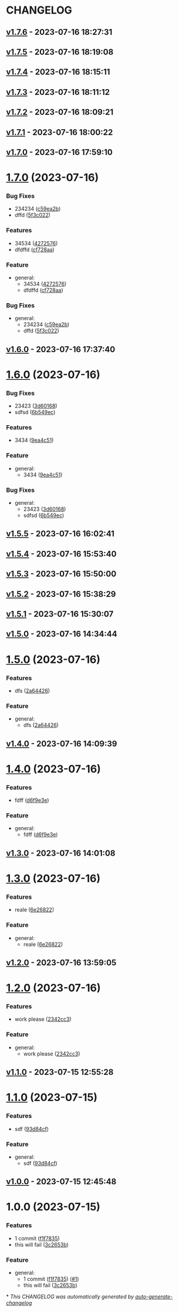 # CHANGELOG

## [v1.7.6](https://github.com/amoonnra/unit-demo-cra/releases/tag/v1.7.6) - 2023-07-16 18:27:31

## [v1.7.5](https://github.com/amoonnra/unit-demo-cra/releases/tag/v1.7.5) - 2023-07-16 18:19:08

## [v1.7.4](https://github.com/amoonnra/unit-demo-cra/releases/tag/v1.7.4) - 2023-07-16 18:15:11

## [v1.7.3](https://github.com/amoonnra/unit-demo-cra/releases/tag/v1.7.3) - 2023-07-16 18:11:12

## [v1.7.2](https://github.com/amoonnra/unit-demo-cra/releases/tag/v1.7.2) - 2023-07-16 18:09:21

## [v1.7.1](https://github.com/amoonnra/unit-demo-cra/releases/tag/v1.7.1) - 2023-07-16 18:00:22

## [v1.7.0](https://github.com/amoonnra/unit-demo-cra/releases/tag/v1.7.0) - 2023-07-16 17:59:10

# [1.7.0](https://github.com/amoonnra/unit-demo-cra/compare/v1.6.0...v1.7.0) (2023-07-16)


### Bug Fixes

* 234234 ([c59ea2b](https://github.com/amoonnra/unit-demo-cra/commit/c59ea2b36c4067584ef16365a27419fb0096ac38))
* dffd ([5f3c022](https://github.com/amoonnra/unit-demo-cra/commit/5f3c0226bff575a1dd3de2f144573d984224bbd1))


### Features

* 34534 ([4272576](https://github.com/amoonnra/unit-demo-cra/commit/427257627c7b7ff2b6dcddfc80a8e8a7c9e5ff3a))
* dfdffd ([cf728aa](https://github.com/amoonnra/unit-demo-cra/commit/cf728aa401a7ea907dde2accf9f01925b1c3a4ee))

### Feature

- general:
  - 34534 ([4272576](https://github.com/amoonnra/unit-demo-cra/commit/427257627c7b7ff2b6dcddfc80a8e8a7c9e5ff3a))
  - dfdffd ([cf728aa](https://github.com/amoonnra/unit-demo-cra/commit/cf728aa401a7ea907dde2accf9f01925b1c3a4ee))

### Bug Fixes

- general:
  - 234234 ([c59ea2b](https://github.com/amoonnra/unit-demo-cra/commit/c59ea2b36c4067584ef16365a27419fb0096ac38))
  - dffd ([5f3c022](https://github.com/amoonnra/unit-demo-cra/commit/5f3c0226bff575a1dd3de2f144573d984224bbd1))

## [v1.6.0](https://github.com/amoonnra/unit-demo-cra/releases/tag/v1.6.0) - 2023-07-16 17:37:40

# [1.6.0](https://github.com/amoonnra/unit-demo-cra/compare/v1.5.5...v1.6.0) (2023-07-16)


### Bug Fixes

* 23423 ([3d60168](https://github.com/amoonnra/unit-demo-cra/commit/3d60168353ef47f03c8d5ee8368a0a00b161c4f5))
* sdfsd ([6b549ec](https://github.com/amoonnra/unit-demo-cra/commit/6b549ec917aadb18bb854176b3960110d1677f93))


### Features

* 3434 ([9ea4c51](https://github.com/amoonnra/unit-demo-cra/commit/9ea4c515f274d1b356b3625e1d91ec6a4c4d5aba))

### Feature

- general:
  - 3434 ([9ea4c51](https://github.com/amoonnra/unit-demo-cra/commit/9ea4c515f274d1b356b3625e1d91ec6a4c4d5aba))

### Bug Fixes

- general:
  - 23423 ([3d60168](https://github.com/amoonnra/unit-demo-cra/commit/3d60168353ef47f03c8d5ee8368a0a00b161c4f5))
  - sdfsd ([6b549ec](https://github.com/amoonnra/unit-demo-cra/commit/6b549ec917aadb18bb854176b3960110d1677f93))

## [v1.5.5](https://github.com/amoonnra/unit-demo-cra/releases/tag/v1.5.5) - 2023-07-16 16:02:41

## [v1.5.4](https://github.com/amoonnra/unit-demo-cra/releases/tag/v1.5.4) - 2023-07-16 15:53:40

## [v1.5.3](https://github.com/amoonnra/unit-demo-cra/releases/tag/v1.5.3) - 2023-07-16 15:50:00

## [v1.5.2](https://github.com/amoonnra/unit-demo-cra/releases/tag/v1.5.2) - 2023-07-16 15:38:29

## [v1.5.1](https://github.com/amoonnra/unit-demo-cra/releases/tag/v1.5.1) - 2023-07-16 15:30:07

## [v1.5.0](https://github.com/amoonnra/unit-demo-cra/releases/tag/v1.5.0) - 2023-07-16 14:34:44

# [1.5.0](https://github.com/amoonnra/unit-demo-cra/compare/v1.4.0...v1.5.0) (2023-07-16)


### Features

* dfs ([2a64426](https://github.com/amoonnra/unit-demo-cra/commit/2a644267a00210641e069438d9d94740d8990b41))

### Feature

- general:
  - dfs ([2a64426](https://github.com/amoonnra/unit-demo-cra/commit/2a644267a00210641e069438d9d94740d8990b41))

## [v1.4.0](https://github.com/amoonnra/unit-demo-cra/releases/tag/v1.4.0) - 2023-07-16 14:09:39

# [1.4.0](https://github.com/amoonnra/unit-demo-cra/compare/v1.3.0...v1.4.0) (2023-07-16)


### Features

* fdff ([d6f9e3e](https://github.com/amoonnra/unit-demo-cra/commit/d6f9e3e207d81618b5fab1f08cb472ce9e3ce16d))

### Feature

- general:
  - fdff ([d6f9e3e](https://github.com/amoonnra/unit-demo-cra/commit/d6f9e3e207d81618b5fab1f08cb472ce9e3ce16d))

## [v1.3.0](https://github.com/amoonnra/unit-demo-cra/releases/tag/v1.3.0) - 2023-07-16 14:01:08

# [1.3.0](https://github.com/amoonnra/unit-demo-cra/compare/v1.2.0...v1.3.0) (2023-07-16)


### Features

* reale ([6e26822](https://github.com/amoonnra/unit-demo-cra/commit/6e268220634c286386ceb0785fd51f272ee14b1d))

### Feature

- general:
  - reale ([6e26822](https://github.com/amoonnra/unit-demo-cra/commit/6e268220634c286386ceb0785fd51f272ee14b1d))

## [v1.2.0](https://github.com/amoonnra/unit-demo-cra/releases/tag/v1.2.0) - 2023-07-16 13:59:05

# [1.2.0](https://github.com/amoonnra/unit-demo-cra/compare/v1.1.0...v1.2.0) (2023-07-16)


### Features

* work please ([2342cc3](https://github.com/amoonnra/unit-demo-cra/commit/2342cc3cb3c455f5c72585d1c39a83afe38cd217))

### Feature

- general:
  - work please ([2342cc3](https://github.com/amoonnra/unit-demo-cra/commit/2342cc3cb3c455f5c72585d1c39a83afe38cd217))

## [v1.1.0](https://github.com/amoonnra/unit-demo-cra/releases/tag/v1.1.0) - 2023-07-15 12:55:28

# [1.1.0](https://github.com/amoonnra/unit-demo-cra/compare/v1.0.0...v1.1.0) (2023-07-15)


### Features

* sdf ([93d84cf](https://github.com/amoonnra/unit-demo-cra/commit/93d84cf76a51c56b679e6958253285177d9339c7))

### Feature

- general:
  - sdf ([93d84cf](https://github.com/amoonnra/unit-demo-cra/commit/93d84cf76a51c56b679e6958253285177d9339c7))

## [v1.0.0](https://github.com/amoonnra/unit-demo-cra/releases/tag/v1.0.0) - 2023-07-15 12:45:48

# 1.0.0 (2023-07-15)


### Features

* 1 commit ([f1f7835](https://github.com/amoonnra/unit-demo-cra/commit/f1f7835600b97342dbc4c21dc0d1215d5687011d))
* this will fail ([3c2653b](https://github.com/amoonnra/unit-demo-cra/commit/3c2653b479a5e79f846b675f481459a380ab3585))

### Feature

- general:
  - 1 commit ([f1f7835](https://github.com/amoonnra/unit-demo-cra/commit/f1f7835600b97342dbc4c21dc0d1215d5687011d)) ([#1](https://github.com/amoonnra/unit-demo-cra/pull/1))
  - this will fail ([3c2653b](https://github.com/amoonnra/unit-demo-cra/commit/3c2653b479a5e79f846b675f481459a380ab3585))

\* *This CHANGELOG was automatically generated by [auto-generate-changelog](https://github.com/BobAnkh/auto-generate-changelog)*
